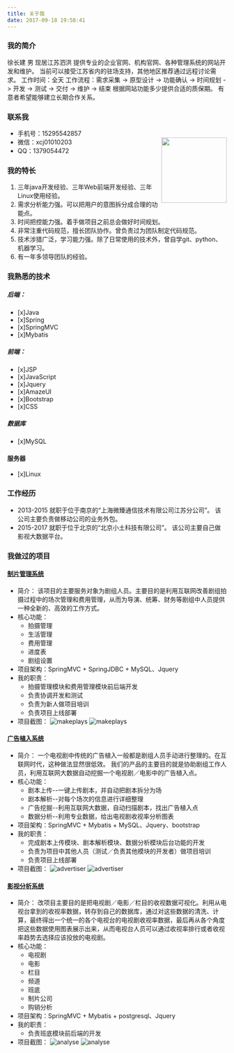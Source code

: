 ```yaml
---
title: 关于我
date: 2017-09-18 19:58:41
---
```

### 我的简介
徐长建 男 现居江苏泗洪
提供专业的企业官网、机构官网、各种管理系统的网站开发和维护。
当前可以接受江苏省内的驻场支持，其他地区推荐通过远程讨论需求。
工作时间：全天
工作流程：需求采集 -> 原型设计 -> 功能确认 -> 时间规划 -> 开发 -> 测试 -> 交付 -> 维护 -> 结束
根据网站功能多少提供合适的质保期。
有意者希望能够建立长期合作关系。

### 联系我
- 手机号：15295542857
- 微信：xcj01010203<img src="/images/wechat.png" width="150px" height="150px" style="float:right;">
- QQ：1379054472

### 我的特长
1. 三年java开发经验、三年Web前端开发经验、三年Linux使用经验。
2. 需求分析能力强。可以把用户的意图拆分成合理的功能点。
3. 时间把控能力强。着手做项目之前总会做好时间规划。
4. 非常注重代码规范，擅长团队协作。曾负责过为团队制定代码规范。
5. 技术涉猎广泛，学习能力强。除了日常使用的技术外，曾自学git、python、机器学习。
6. 有一年多领导团队的经验。

### 我熟悉的技术
##### 后端：
- [x]Java
- [x]Spring
- [x]SpringMVC
- [x]Mybatis

##### 前端：
- [x]JSP
- [x]JavaScript
- [x]Jquery
- [x]AmazeUI
- [x]Bootstrap
- [x]CSS

##### 数据库
- [x]MySQL

#### 服务器
- [x]Linux

### 工作经历
- 2013-2015 就职于位于南京的“上海微臻通信技术有限公司江苏分公司”。
该公司主要负责做移动公司的业务外包。
- 2015-2017 就职于位于北京的“北京小土科技有限公司”。
该公司主要自己做影视大数据平台。


### 我做过的项目
#### [制片管理系统](http://p.moonpool.com.cn/)
- 简介：
该项目的主要服务对象为剧组人员。主要目的是利用互联网改善剧组拍摄过程中的场次管理和费用管理，从而为导演、统筹、财务等剧组中人员提供一种全新的、高效的工作方式。
- 核心功能：
  - 拍摄管理
  - 生活管理
  - 费用管理
  - 进度表
  - 剧组设置
- 项目架构：SpringMVC + SpringJDBC + MySQL、Jquery
- 我的职责：
  - 拍摄管理模块和费用管理模块前后端开发
  - 负责协调开发和测试
  - 负责为新人做项目培训
  - 负责项目上线部署
- 项目截图：
![makeplays](/images/project/makeplays1.png)
![makeplays](/images/project/makeplays2.png)

#### [广告植入系统](http://z.moonpool.com.cn/)
- 简介：
一个电视剧中传统的广告植入一般都是剧组人员手动进行整理的。在互联网时代，这种做法显然很低效。
我们的产品的主要目的就是协助剧组工作人员，利用互联网大数据自动挖掘一个电视剧／电影中的广告植入点。
- 核心功能：
  - 剧本上传--一键上传剧本，并自动把剧本拆分为场
  - 剧本解析--对每个场次的信息进行详细整理
  - 广告挖掘--利用互联网大数据，自动扫描剧本，找出广告植入点
  - 数据分析--利用专业数据，给出电视剧收视率分析图表
- 项目架构：SpringMVC + Mybatis + MySQL、Jquery、bootstrap
- 我的职责：
  - 完成剧本上传模块、剧本解析模块、数据分析模块后台功能的开发
  - 负责为项目中其他人员（测试／负责其他模块的开发者）做项目培训
  - 负责项目上线部署
- 项目截图：
![advertiser](/images/project/advertiser1.png)
![advertiser](/images/project/advertiser2.png)

#### [影视分析系统](http://a.moonpool.com.cn/)
- 简介：
改项目主要目的是把电视剧／电影／栏目的收视数据可视化。利用从电视台拿到的收视率数据，转存到自己的数据库，通过对这些数据的清洗、计算，最终得出一个统一的各个电视台的电视剧收视率数据，最后再从各个角度把这些数据使用图表展示出来，从而电视台人员可以通过收视率排行或者收视率趋势去选择应该投放的电视剧。
- 核心功能：
  - 电视剧
  - 电影
  - 栏目
  - 频道
  - 班底
  - 制片公司
  - 购销分析
- 项目架构：SpringMVC + Mybatis + postgresql、Jquery
- 我的职责：
  - 负责班底模块前后端的开发
- 项目截图：
![analyse](/images/project/analyse1.png)
![analyse](/images/project/analyse2.png)
